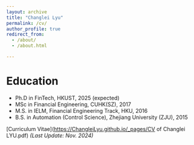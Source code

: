 ```yaml
---
layout: archive
title: "Changlei Lyu"
permalink: /cv/
author_profile: true
redirect_from:  
  - /about/
  - /about.html

---
```

Education
======
* Ph.D in FinTech, HKUST, 2025 (expected)
* MSc in Financial Engineering, CUHK(SZ), 2017
* M.S. in IELM, Financial Engineering Track, HKU, 2016
* B.S. in Automation (Control Science), Zhejiang University (ZJU), 2015

[Curriculum Vitae](https://ChangleiLyu.github.io/_pages/CV of Changlei LYU.pdf) *(Last Update: Nov. 2024)* 
